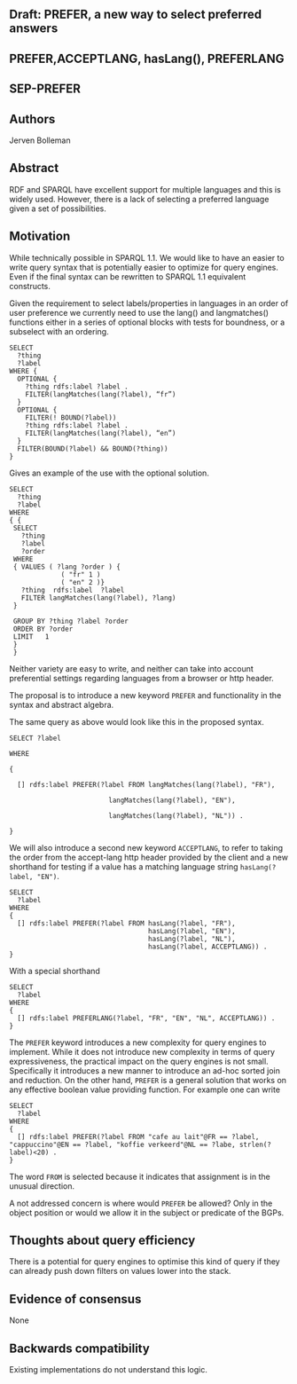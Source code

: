 ## Draft: PREFER, a new way to select preferred answers

## PREFER,ACCEPTLANG, hasLang(), PREFERLANG

## SEP-PREFER

## Authors

Jerven Bolleman

## Abstract



RDF and SPARQL have excellent support for multiple languages and this is widely used. However, there is a lack of selecting a preferred language given a set of possibilities. 

## Motivation

While technically possible in SPARQL 1.1. We would like to have an easier to write query syntax that is potentially easier to optimize for query engines. Even if the final syntax can be rewritten to SPARQL 1.1 equivalent constructs.



Given the requirement to select labels/properties in languages in an order of user preference we currently need to use the lang() and langmatches() functions either in a series of optional blocks with tests for boundness, or a subselect with an ordering.


```sparql
SELECT 
  ?thing 
  ?label
WHERE {
  OPTIONAL {
    ?thing rdfs:label ?label .
    FILTER(langMatches(lang(?label), “fr”)
  }
  OPTIONAL {
    FILTER(! BOUND(?label))
    ?thing rdfs:label ?label .
    FILTER(langMatches(lang(?label), “en”)
  }
  FILTER(BOUND(?label) && BOUND(?thing))
}
```
Gives an example of the use with the optional solution.
```sparql
SELECT
  ?thing
  ?label
WHERE
{ { 
 SELECT  
   ?thing 
   ?label 
   ?order
 WHERE
 { VALUES ( ?lang ?order ) {
             ( "fr" 1 )
             ( "en" 2 )}
   ?thing  rdfs:label  ?label
   FILTER langMatches(lang(?label), ?lang)
 }

 GROUP BY ?thing ?label ?order
 ORDER BY ?order
 LIMIT   1
 }
 }
```


Neither variety are easy to write, and neither can take into account preferential settings regarding languages from a browser or http header.



The proposal is to introduce a new keyword `PREFER` and functionality in the syntax and abstract algebra.



The same query as above would look like this in the proposed syntax.


```
SELECT ?label 

WHERE

{

  [] rdfs:label PREFER(?label FROM langMatches(lang(?label), "FR"),

                         langMatches(lang(?label), "EN"), 

                         langMatches(lang(?label), "NL")) .

}
```

We will also introduce a second new keyword `ACCEPTLANG`, to refer to taking the order from the accept-lang http header provided by the client and a new shorthand for testing if a value has a matching language string `hasLang(?label, "EN")`.


```sparql
SELECT 
  ?label 
WHERE
{
  [] rdfs:label PREFER(?label FROM hasLang(?label, "FR"),
                                   hasLang(?label, "EN"), 
                                   hasLang(?label, "NL"),
                                   hasLang(?label, ACCEPTLANG)) .
}
```


With a special shorthand


```sparql
SELECT 
  ?label 
WHERE
{
  [] rdfs:label PREFERLANG(?label, "FR", "EN", "NL", ACCEPTLANG)) .
}
```


The `PREFER` keyword introduces a new complexity for query engines to implement. While it does not introduce new complexity in terms of query expressiveness, the practical impact on the query engines is not small. Specifically it introduces a new manner to introduce an ad-hoc sorted join and reduction. On the other hand, `PREFER` is a general solution that works on any effective boolean value providing function. For example one can write


```sparql
SELECT 
  ?label 
WHERE
{
  [] rdfs:label PREFER(?label FROM "cafe au lait"@FR == ?label, "cappuccino"@EN == ?label, "koffie verkeerd"@NL == ?labe, strlen(?label)<20) .
}
```

The word `FROM` is selected because it indicates that assignment is in the unusual direction. 

A not addressed concern is where would `PREFER` be allowed? Only in the object position or would we allow it in the subject or predicate of the BGPs.

## Thoughts about query efficiency

There is a potential for query engines to optimise this kind of query if they can already push down filters on values lower into the stack.

## Evidence of consensus

None

## Backwards compatibility

Existing implementations do not understand this logic.








